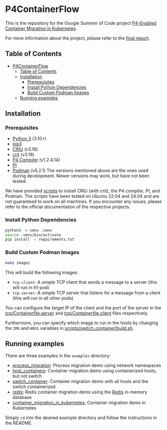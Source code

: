 # P4ContainerFlow

This is the repository for the Google Summer of Code project [P4-Enabled Container Migration in Kubernetes](https://summerofcode.withgoogle.com/programs/2024/projects/sYbpOJhD).

For more information about the project, please refer to the [final report](REPORT.md).

## Table of Contents
- [P4ContainerFlow](#p4containerflow)
  - [Table of Contents](#table-of-contents)
  - [Installation](#installation)
    - [Prerequisites](#prerequisites)
    - [Install Python Dependencies](#install-python-dependencies)
    - [Build Custom Podman Images](#build-custom-podman-images)
  - [Running examples](#running-examples)


## Installation

### Prerequisites
- [Python 3](https://www.python.org/downloads/) (3.10+)
- [pip3](https://pip.pypa.io/en/stable/installation/)
- [CRIU](https://criu.org/Main_Page) (v3.19)
- [crit](https://criu.org/CRIT) (v3.19)
- [P4 Compiler](https://github.com/p4lang/p4c) (v1.2.4.14)
- [PI](https://github.com/p4lang/PI)
- [Podman](https://podman.io/docs/installation) (v5.2.1)
The versions mentioned above are the ones used during development. Newer versions may work, but have not been tested.

We have provided [scripts](scripts) to install CRIU (with crit), the P4 compiler, PI, and Podman. The scripts have been tested on Ubuntu 22.04 and 24.04 and are not guaranteed to work on all machines. If you encounter any issues, please refer to the official documentation of the respective projects.

### Install Python Dependencies
```bash
python3 -m venv .venv
source .venv/bin/activate
pip install -r requirements.txt
```

### Build Custom Podman Images
```bash
make images
```
This will build the following images:
- `tcp-client`: A simple TCP client that sends a message to a server (this will run in h1-pod)
- `tcp-server`: A simple TCP server that listens for a message from a client (this will run in all other pods)

You can configure the target IP of the client and the port of the server in the [tcp/Containerfile.server](tcp/Containerfile.server) and [tcp/Containerfile.client](tcp/Containerfile.client) files respectively.

Furthermore, you can specify which image to run in the hosts by changing the `IMG` and `ARGS` variables in [scripts/switch_container/build.sh](scripts/switch_container/build.sh).

## Running examples
There are three examples in the `examples` directory:
- [process_migration](examples/process_migration): Process migration demo using network namespaces
- [host_containers](examples/host_containers): Container migration demo using containerized hosts, but not switch
- [switch_container](examples/switch_container): Container migration demo with all hosts and the switch containerized
- [redis](examples/redis): Redis container migration demo using the [Redis](https://redis.io/) in-memory database
- [container_migration_in_kubernetes](examples/container_migration_in_kubernetes): Container migration demo in Kubernetes

Simply `cd` into the desired example directory and follow the instructions in the README.